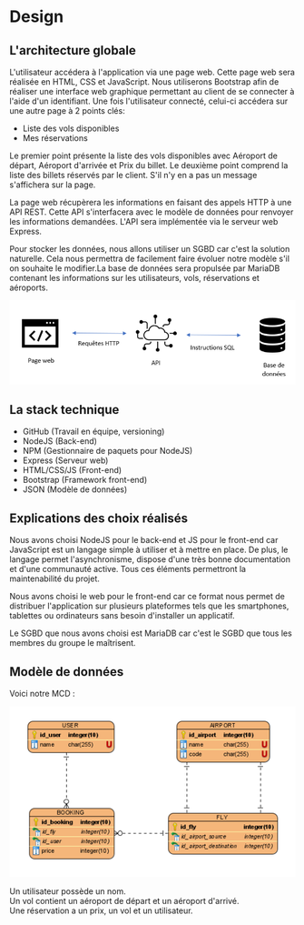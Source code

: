# Design

## L'architecture globale

L'utilisateur accédera à l'application via une page web. Cette page web sera réalisée en HTML, CSS et JavaScript. Nous utiliserons Bootstrap afin de réaliser une interface web graphique permettant au client de se connecter à l'aide d'un identifiant.
Une fois l'utilisateur connecté, celui-ci accédera sur une autre page à 2 points clés:

- Liste des vols disponibles
- Mes réservations

Le premier point présente la liste des vols disponibles avec Aéroport de départ, Aéroport d'arrivée et Prix du billet.
Le deuxième point comprend la liste des billets réservés par le client. S'il n'y en a pas un message s'affichera sur la page.

La page web récupèrera les informations en faisant des appels HTTP à une API REST. Cette API s'interfacera avec le modèle de données pour renvoyer les informations demandées. L'API sera implémentée via le serveur web Express.

Pour stocker les données, nous allons utiliser un SGBD car c'est la solution naturelle. Cela nous permettra de facilement faire évoluer notre modèle s'il on souhaite le modifier.La base de données sera propulsée par MariaDB contenant les informations sur les utilisateurs, vols, réservations et aéroports.

![Le schéma de l'architecture](schema_architecture.png)

## La stack technique

- GitHub (Travail en équipe, versioning)
- NodeJS (Back-end)
- NPM (Gestionnaire de paquets pour NodeJS)
- Express (Serveur web)
- HTML/CSS/JS (Front-end)
- Bootstrap (Framework front-end)
- JSON (Modèle de données)

## Explications des choix réalisés

Nous avons choisi NodeJS pour le back-end et JS pour le front-end car JavaScript est un langage simple à utiliser et à mettre en place. De plus, le langage permet l'asynchronisme, dispose d'une très bonne documentation et d'une communauté active. Tous ces éléments permettront la maintenabilité du projet.

Nous avons choisi le web pour le front-end car ce format nous permet de distribuer l'application sur plusieurs plateformes tels que les smartphones, tablettes ou ordinateurs sans besoin d'installer un applicatif.

Le SGBD que nous avons choisi est MariaDB car c'est le SGBD que tous les membres du groupe le maîtrisent.

## Modèle de données

Voici notre MCD :

![Le MCD](mcd.png)

Un utilisateur possède un nom.  
Un vol contient un aéroport de départ et un aéroport d'arrivé.  
Une réservation a un prix, un vol et un utilisateur.  
